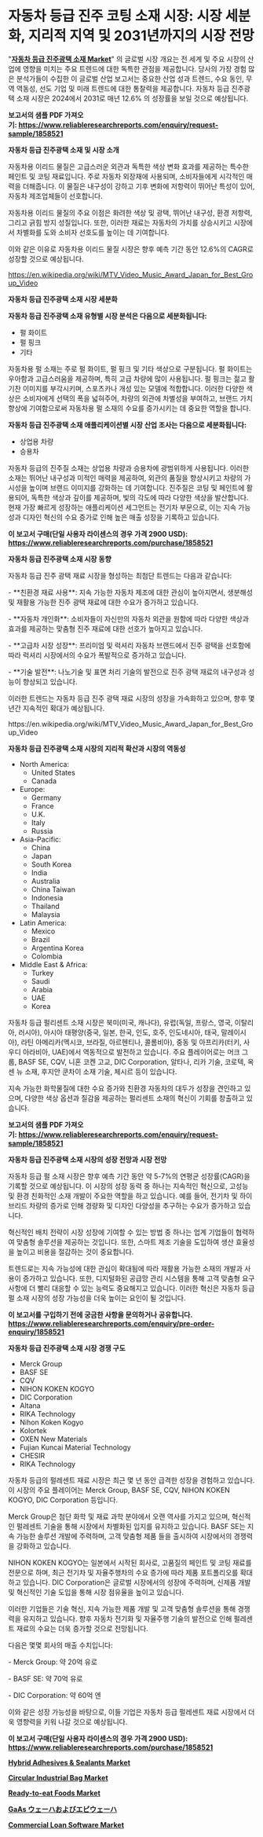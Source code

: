 <p><h1>자동차 등급 진주 코팅 소재 시장: 시장 세분화, 지리적 지역 및 2031년까지의 시장 전망</h1></p><p>"<strong><a href="https://www.reliableresearchreports.com/automotive-grade-pearlescent-material-r1858521">자동차 등급 진주광택 소재 Market</a></strong>" 의 글로벌 시장 개요는 전 세계 및 주요 시장의 산업에 영향을 미치는 주요 트렌드에 대한 독특한 관점을 제공합니다. 당사의 가장 경험 많은 분석가들이 수집한 이 글로벌 산업 보고서는 중요한 산업 성과 트렌드, 수요 동인, 무역 역동성, 선도 기업 및 미래 트렌드에 대한 통찰력을 제공합니다. 자동차 등급 진주광택 소재 시장은 2024에서 2031로 매년 12.6% 의 성장률을 보일 것으로 예상됩니다.</p>
<p><strong>보고서의 샘플 PDF 가져오기:&nbsp;<a href="https://www.reliableresearchreports.com/enquiry/request-sample/1858521">https://www.reliableresearchreports.com/enquiry/request-sample/1858521</a></strong></p>
<p><strong>자동차 등급 진주광택 소재 및 시장 소개</strong></p>
<p><p>자동차용 이리드 물질은 고급스러운 외관과 독특한 색상 변화 효과를 제공하는 특수한 페인트 및 코팅 재료입니다. 주로 자동차 외장재에 사용되며, 소비자들에게 시각적인 매력을 더해줍니다. 이 물질은 내구성이 강하고 기후 변화에 저항력이 뛰어난 특성이 있어, 자동차 제조업체들이 선호합니다.</p><p>자동차용 이리드 물질의 주요 이점은 화려한 색상 및 광택, 뛰어난 내구성, 환경 저항력, 그리고 긁힘 방지 성질입니다. 또한, 이러한 재료는 자동차의 가치를 상승시키고 시장에서 차별화를 도와 소비자 선호도를 높이는 데 기여합니다. </p><p>이와 같은 이유로 자동차용 이리드 물질 시장은 향후 예측 기간 동안 12.6%의 CAGR로 성장할 것으로 예상됩니다.</p></p>
<p><a href="https://en.wikipedia.org/wiki/MTV_Video_Music_Award_Japan_for_Best_Group_Video">https://en.wikipedia.org/wiki/MTV_Video_Music_Award_Japan_for_Best_Group_Video</a></p>
<p><strong>자동차 등급 진주광택 소재 시장 세분화</strong></p>
<p><strong>자동차 등급 진주광택 소재 유형별 시장 분석은 다음으로 세분화됩니다:</strong></p>
<p><ul><li>펄 화이트</li><li>펄 핑크</li><li>기타</li></ul></p>
<p><p>자동차용 펄 소재는 주로 펄 화이트, 펄 핑크 및 기타 색상으로 구분됩니다. 펄 화이트는 우아함과 고급스러움을 제공하며, 특히 고급 차량에 많이 사용됩니다. 펄 핑크는 젊고 활기찬 이미지를 부각시키며, 스포츠카나 개성 있는 모델에 적합합니다. 이러한 다양한 색상은 소비자에게 선택의 폭을 넓혀주어, 차량의 외관에 차별성을 부여하고, 브랜드 가치 향상에 기여함으로써 자동차용 펄 소재의 수요를 증가시키는 데 중요한 역할을 합니다.</p></p>
<p><strong>자동차 등급 진주광택 소재 애플리케이션별 시장 산업 조사는 다음으로 세분화됩니다:</strong></p>
<p><ul><li>상업용 차량</li><li>승용차</li></ul></p>
<p><p>자동차 등급의 진주질 소재는 상업용 차량과 승용차에 광범위하게 사용됩니다. 이러한 소재는 뛰어난 내구성과 미적인 매력을 제공하여, 외관의 품질을 향상시키고 차량의 가시성을 높이며 브랜드 이미지를 강화하는 데 기여합니다. 진주질은 코팅 및 페인트에 활용되어, 독특한 색상과 깊이를 제공하며, 빛의 각도에 따라 다양한 색상을 발산합니다. 현재 가장 빠르게 성장하는 애플리케이션 세그먼트는 전기차 부문으로, 이는 지속 가능성과 디자인 혁신의 수요 증가로 인해 높은 매출 성장을 기록하고 있습니다.</p></p>
<p><strong>이 보고서 구매(단일 사용자 라이센스의 경우 가격 2900 USD): <a href="https://www.reliableresearchreports.com/purchase/1858521">https://www.reliableresearchreports.com/purchase/1858521</a></strong></p>
<p><strong>자동차 등급 진주광택 소재 시장 동향</strong></p>
<p><p>자동차 등급 진주 광택 재료 시장을 형성하는 최첨단 트렌드는 다음과 같습니다:</p><p>- **친환경 재료 사용**: 지속 가능한 자동차 제조에 대한 관심이 높아지면서, 생분해성 및 재활용 가능한 진주 광택 재료에 대한 수요가 증가하고 있습니다.</p><p>- **자동차 개인화**: 소비자들이 자신만의 자동차 외관을 원함에 따라 다양한 색상과 효과를 제공하는 맞춤형 진주 재료에 대한 선호가 높아지고 있습니다.</p><p>- **고급차 시장 성장**: 프리미엄 및 럭셔리 자동차 브랜드에서 진주 광택을 선호함에 따라 럭셔리 시장에서의 수요가 폭발적으로 증가하고 있습니다.</p><p>- **기술 발전**: 나노기술 및 표면 처리 기술의 발전으로 진주 광택 재료의 내구성과 성능이 향상되고 있습니다.</p><p>이러한 트렌드는 자동차 등급 진주 광택 재료 시장의 성장을 가속화하고 있으며, 향후 몇 년간 지속적인 확대가 예상됩니다.</p></p>
<p>https://en.wikipedia.org/wiki/MTV_Video_Music_Award_Japan_for_Best_Group_Video</p>
<p><strong>자동차 등급 진주광택 소재 시장의 지리적 확산과 시장의 역동성</strong></p>
<p><ul>
    <li>
        North America:
        <ul>
            <li>United States</li>
            <li>Canada</li>
        </ul>
    </li>
    <li>
        Europe:
        <ul>
            <li>Germany</li>
            <li>France</li>
            <li>U.K.</li>
            <li>Italy</li>
            <li>Russia</li>
        </ul>
    </li>
    <li>
        Asia-Pacific:
        <ul>
            <li>China</li>
            <li>Japan</li>
            <li>South Korea</li>
            <li>India</li>
            <li>Australia</li>
            <li>China Taiwan</li>
            <li>Indonesia</li>
            <li>Thailand</li>
            <li>Malaysia</li>
        </ul>
    </li>
    <li>
        Latin America:
        <ul>
            <li>Mexico</li>
            <li>Brazil</li>
            <li>Argentina Korea</li>
            <li>Colombia</li>
        </ul>
    </li>
    <li>
        Middle East & Africa:
        <ul>
            <li>Turkey</li>
            <li>Saudi</li>
            <li>Arabia</li>
            <li>UAE</li>
            <li>Korea</li>
        </ul>
    </li>
    </ul></p>
<p><p>자동차 등급 펄리센트 소재 시장은 북미(미국, 캐나다), 유럽(독일, 프랑스, 영국, 이탈리아, 러시아), 아시아 태평양(중국, 일본, 한국, 인도, 호주, 인도네시아, 태국, 말레이시아), 라틴 아메리카(멕시코, 브라질, 아르헨티나, 콜롬비아), 중동 및 아프리카(터키, 사우디 아라비아, UAE)에서 역동적으로 발전하고 있습니다. 주요 플레이어로는 머크 그룹, BASF SE, CQV, 니혼 코켄 고교, DIC Corporation, 알타나, 리카 기술, 코로텍, 옥센 뉴 소재, 후지안 쿤차이 소재 기술, 체시르 등이 있습니다. </p><p>지속 가능한 화학물질에 대한 수요 증가와 친환경 자동차의 대두가 성장을 견인하고 있으며, 다양한 색상 옵션과 질감을 제공하는 펄리센트 소재의 혁신이 기회를 창출하고 있습니다.</p></p>
<p><strong>보고서의 샘플 PDF 가져오기:&nbsp;<a href="https://www.reliableresearchreports.com/enquiry/request-sample/1858521">https://www.reliableresearchreports.com/enquiry/request-sample/1858521</a></strong></p>
<p><strong>자동차 등급 진주광택 소재 시장의 성장 전망과 시장 전망</strong></p>
<p><p>자동차 등급 펄 소재 시장은 향후 예측 기간 동안 약 5-7%의 연평균 성장률(CAGR)을 기록할 것으로 예상됩니다. 이 시장의 성장 동력 중 하나는 지속적인 혁신으로, 고성능 및 환경 친화적인 소재 개발이 주요한 역할을 하고 있습니다. 예를 들어, 전기차 및 하이브리드 차량의 증가로 인해 경량화 및 디자인 다양성을 추구하는 수요가 증가하고 있습니다.</p><p>혁신적인 배치 전략이 시장 성장에 기여할 수 있는 방법 중 하나는 업계 기업들이 협력하여 맞춤형 솔루션을 제공하는 것입니다. 또한, 스마트 제조 기술을 도입하여 생산 효율성을 높이고 비용을 절감하는 것이 중요합니다. </p><p>트렌드로는 지속 가능성에 대한 관심이 확대됨에 따라 재활용 가능한 소재의 개발과 사용이 증가하고 있습니다. 또한, 디지털화된 공급망 관리 시스템을 통해 고객 맞춤형 요구사항에 더 빨리 대응할 수 있는 능력도 중요해지고 있습니다. 이러한 혁신은 자동차 등급 펄 소재 시장의 성장 가능성을 더욱 높이는 요인이 될 것입니다.</p></p>
<p><strong>이 보고서를 구입하기 전에 궁금한 사항을 문의하거나 공유합니다. <a href="https://www.reliableresearchreports.com/enquiry/pre-order-enquiry/1858521">https://www.reliableresearchreports.com/enquiry/pre-order-enquiry/1858521</a></strong></p>
<p><strong>자동차 등급 진주광택 소재 시장 경쟁 구도</strong></p>
<p><ul><li>Merck Group</li><li>BASF SE</li><li>CQV</li><li>NIHON KOKEN KOGYO</li><li>DIC Corporation</li><li>Altana</li><li>RIKA Technology</li><li>Nihon Koken Kogyo</li><li>Kolortek</li><li>OXEN New Materials</li><li>Fujian Kuncai Material Technology</li><li>CHESIR</li><li>RIKA Technology</li></ul></p>
<p><p>자동차 등급의 펄레센트 재료 시장은 최근 몇 년 동안 급격한 성장을 경험하고 있습니다. 이 시장의 주요 플레이어는 Merck Group, BASF SE, CQV, NIHON KOKEN KOGYO, DIC Corporation 등입니다.</p><p>Merck Group은 첨단 화학 및 재료 과학 분야에서 오랜 역사를 가지고 있으며, 혁신적인 펄레센트 기술을 통해 시장에서 차별화된 입지를 유지하고 있습니다. BASF SE는 지속 가능한 솔루션 개발에 주력하며, 고객 맞춤형 제품 들을 출시하여 시장에서의 경쟁력을 강화하고 있습니다.</p><p>NIHON KOKEN KOGYO는 일본에서 시작된 회사로, 고품질의 페인트 및 코팅 재료를 전문으로 하며, 최근 전기차 및 자율주행차의 수요 증가에 따라 제품 포트폴리오를 확대하고 있습니다. DIC Corporation은 글로벌 시장에서의 성장에 주력하며, 신제품 개발 및 혁신적인 기술 도입을 통해 시장 점유율을 높이고 있습니다.</p><p>이러한 기업들은 기술 혁신, 지속 가능한 제품 개발 및 고객 맞춤형 솔루션을 통해 경쟁력을 유지하고 있습니다. 향후 자동차 전기화 및 자율주행 기술의 발전으로 인해 펄레센트 재료의 수요는 더욱 증가할 것으로 전망됩니다.</p><p>다음은 몇몇 회사의 매출 수치입니다:</p><p>- Merck Group: 약 20억 유로</p><p>- BASF SE: 약 70억 유로</p><p>- DIC Corporation: 약 60억 엔</p><p>이와 같은 성장 가능성을 바탕으로, 이들 기업은 자동차 등급 펄레센트 재료 시장에서 더욱 영향력을 키워 나갈 것으로 예상됩니다.</p></p>
<p><strong>이 보고서 구매(단일 사용자 라이센스의 경우 가격 2900 USD): <a href="https://www.reliableresearchreports.com/purchase/1858521">https://www.reliableresearchreports.com/purchase/1858521</a></strong></p>
<p><strong><p><a href="https://issuu.com/reportprime-2/docs/hybrid-adhesives-sealants-market-si_0166be5e653b8c">Hybrid Adhesives & Sealants Market</a></p><p><a href="https://github.com/luckyshygirl/Market-Research-Report-List-6/blob/main/circular-industrial-bag-market.md">Circular Industrial Bag Market</a></p><p><a href="https://issuu.com/reportprime-2/docs/ready-to-eat-foods-market-size-2030_34b192f7fa8d58">Ready-to-eat Foods Market</a></p><p><a href="https://github.com/mohamedbakry57/Market-Research-Report-List-6/blob/main/964294587417.md">GaAs ウェーハおよびエピウェーハ</a></p><p><a href="https://www.linkedin.com/pulse/commercial-loan-software-industry-analysis-report-its-market-ojvaf?trackingId=PBSUFmMYQrmCd%2BzwVk24eQ%3D%3D">Commercial Loan Software Market</a></p></strong></p>
<p></p>